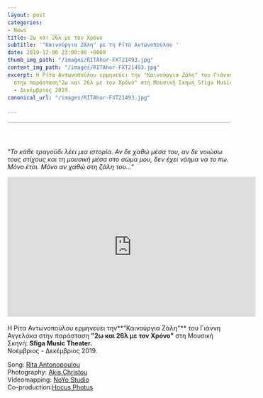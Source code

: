```yaml
---
layout: post
categories:
- News
title: 2ω και 26λ με τον Χρόνο
subtitle: '"Καινούργια Ζάλη" με τη Ρίτα Αντωνοπούλου '
date: 2019-12-06 23:00:00 +0000
thumb_img_path: "/images/RITAhor-FXT21493.jpg"
content_img_path: "/images/RITAhor-FXT21493.jpg"
excerpt: Η Ρίτα Αντωνοπούλου ερμηνεύει την "Καινούργια Ζάλη" του Γιάννη Αγγελάκα,
  στην παράσταση"2ω και 26λ με τον Χρόνο" στη Μουσική Σκηνή Sfiga Music Theater. Νοέμβριος
  - Δεκέμβριος 2019.
canonical_url: "/images/RITAhor-FXT21493.jpg"

---
```

![](/images/bwok-2.jpg)

_"Το κάθε τραγούδι λέει μια ιστορία. Αν δε χαθώ μέσα του, αν δε νοιώσω τους στίχους και τη μουσική μέσα στο σώμα μου, δεν έχει νόημα να το πω. Μόνο έτσι. Μόνο αν χαθώ στη ζάλη του..."_

<iframe width="560" height="315" src="https://www.youtube.com/embed/aO7Dk11cjqA" frameborder="0" allow="accelerometer; autoplay; encrypted-media; gyroscope; picture-in-picture" allowfullscreen></iframe>

Η Ρίτα Αντωνοπούλου ερμηνεύει την**"Καινούργια Ζάλη"** του Γιάννη Αγγελάκα  στην παράσταση **"2ω και 26λ με τον Χρόνο"** στη Μουσική Σκηνή: **Sfiga Music Theater.**  
Νοέμβριος - Δεκέμβριος 2019.

Song: <a href="https://www.facebook.com/rita.antonopoulou/" target="blank">Rita Antonopoulou </a>  
Photography: <a href="https://www.facebook.com/akis.christou.7" target="blank">Akis Christou</a>  
Videomapping: <a href="https://www.facebook.com/noyolightstudio/" target="blank">NoYo Studio</a>  
Co-production:<a href="https://www.facebook.com/1minute.project/" target="blank">Hocus Photus</a>
